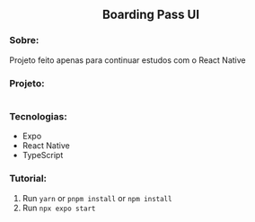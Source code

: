 <article>
  <h1 align='center'>Boarding Pass UI</h1>

  <h3>Sobre:</h3>

  <p>Projeto feito apenas para continuar estudos com o React Native</p>

  <h3>Projeto:</h3>

  <img>
  
  <h3>Tecnologias: </h3>

  <ul>
    <li>Expo</li>
    <li>React Native</li>
    <li>TypeScript</li>
  </ul>

  <h3>Tutorial: </h3>

  <ol>
    <li>
      Run
      <code>yarn</code>
      or
      <code>pnpm install</code>
      or
      <code>npm install</code>
    </li>
     <li>
      Run
      <code>npx expo start</code>
    </li>
  </ol>
</article>
